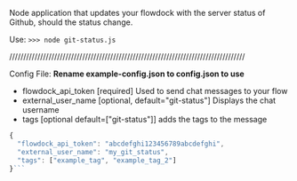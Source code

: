 Node application that updates your flowdock with the server status of Github, should the status change.

Use: 
`>>> node git-status.js`

////////////////////////////////////////////////////////////////////////////////////

Config File:
**Rename example-config.json to config.json to use**

* flowdock_api_token [required] Used to send chat messages to your flow
* external_user_name [optional, default="git-status"] Displays the chat username
* tags [optional default=["git-status"]] adds the tags to the message

```javascript
{
  "flowdock_api_token": "abcdefghi123456789abcdefghi",
  "external_user_name": "my_git_status",
  "tags": ["example_tag", "example_tag_2"]
}```